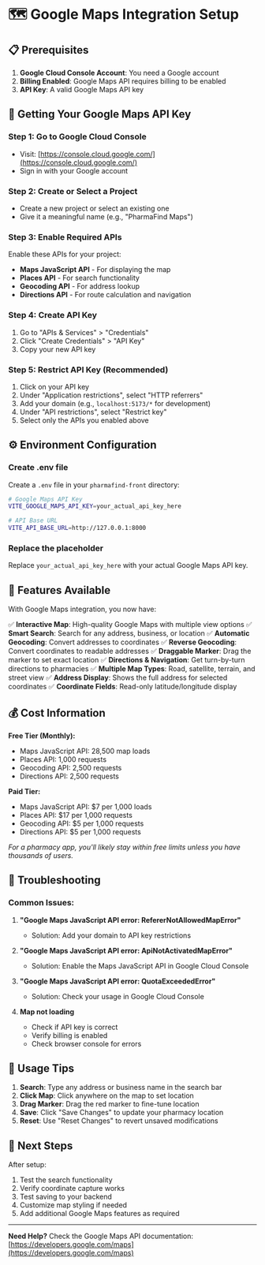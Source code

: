 # 🗺️ Google Maps Integration Setup

## 📋 Prerequisites

1. **Google Cloud Console Account**: You need a Google account
2. **Billing Enabled**: Google Maps API requires billing to be enabled
3. **API Key**: A valid Google Maps API key

## 🔑 Getting Your Google Maps API Key

### Step 1: Go to Google Cloud Console
- Visit: [https://console.cloud.google.com/](https://console.cloud.google.com/)
- Sign in with your Google account

### Step 2: Create or Select a Project
- Create a new project or select an existing one
- Give it a meaningful name (e.g., "PharmaFind Maps")

### Step 3: Enable Required APIs
Enable these APIs for your project:
- **Maps JavaScript API** - For displaying the map
- **Places API** - For search functionality
- **Geocoding API** - For address lookup
- **Directions API** - For route calculation and navigation

### Step 4: Create API Key
1. Go to "APIs & Services" > "Credentials"
2. Click "Create Credentials" > "API Key"
3. Copy your new API key

### Step 5: Restrict API Key (Recommended)
1. Click on your API key
2. Under "Application restrictions", select "HTTP referrers"
3. Add your domain (e.g., `localhost:5173/*` for development)
4. Under "API restrictions", select "Restrict key"
5. Select only the APIs you enabled above

## ⚙️ Environment Configuration

### Create .env file
Create a `.env` file in your `pharmafind-front` directory:

```bash
# Google Maps API Key
VITE_GOOGLE_MAPS_API_KEY=your_actual_api_key_here

# API Base URL
VITE_API_BASE_URL=http://127.0.0.1:8000
```

### Replace the placeholder
Replace `your_actual_api_key_here` with your actual Google Maps API key.

## 🚀 Features Available

With Google Maps integration, you now have:

✅ **Interactive Map**: High-quality Google Maps with multiple view options
✅ **Smart Search**: Search for any address, business, or location
✅ **Automatic Geocoding**: Convert addresses to coordinates
✅ **Reverse Geocoding**: Convert coordinates to readable addresses
✅ **Draggable Marker**: Drag the marker to set exact location
✅ **Directions & Navigation**: Get turn-by-turn directions to pharmacies
✅ **Multiple Map Types**: Road, satellite, terrain, and street view
✅ **Address Display**: Shows the full address for selected coordinates
✅ **Coordinate Fields**: Read-only latitude/longitude display

## 💰 Cost Information

**Free Tier (Monthly):**
- Maps JavaScript API: 28,500 map loads
- Places API: 1,000 requests
- Geocoding API: 2,500 requests
- Directions API: 2,500 requests

**Paid Tier:**
- Maps JavaScript API: $7 per 1,000 loads
- Places API: $17 per 1,000 requests
- Geocoding API: $5 per 1,000 requests
- Directions API: $5 per 1,000 requests

*For a pharmacy app, you'll likely stay within free limits unless you have thousands of users.*

## 🔧 Troubleshooting

### Common Issues:

1. **"Google Maps JavaScript API error: RefererNotAllowedMapError"**
   - Solution: Add your domain to API key restrictions

2. **"Google Maps JavaScript API error: ApiNotActivatedMapError"**
   - Solution: Enable the Maps JavaScript API in Google Cloud Console

3. **"Google Maps JavaScript API error: QuotaExceededError"**
   - Solution: Check your usage in Google Cloud Console

4. **Map not loading**
   - Check if API key is correct
   - Verify billing is enabled
   - Check browser console for errors

## 📱 Usage Tips

1. **Search**: Type any address or business name in the search bar
2. **Click Map**: Click anywhere on the map to set location
3. **Drag Marker**: Drag the red marker to fine-tune location
4. **Save**: Click "Save Changes" to update your pharmacy location
5. **Reset**: Use "Reset Changes" to revert unsaved modifications

## 🎯 Next Steps

After setup:
1. Test the search functionality
2. Verify coordinate capture works
3. Test saving to your backend
4. Customize map styling if needed
5. Add additional Google Maps features as required

---

**Need Help?** Check the Google Maps API documentation: [https://developers.google.com/maps](https://developers.google.com/maps)
